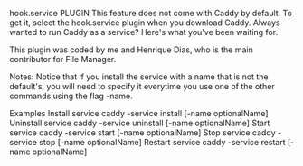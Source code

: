 hook.service PLUGIN
This feature does not come with Caddy by default. To get it, select the hook.service plugin when you download Caddy.
Always wanted to run Caddy as a service? Here's what you've been waiting for.

This plugin was coded by me and Henrique Dias, who is the main contributor for File Manager.

Notes: Notice that if you install the service with a name that is not the default's, you will need to specify it everytime you use one of the other commands using the flag -name.

Examples
Install service
caddy -service install [-name optionalName]
Uninstall service
caddy -service uninstall [-name optionalName]
Start service
caddy -service start [-name optionalName]
Stop service
caddy -service stop [-name optionalName]
Restart service
caddy -service restart [-name optionalName]